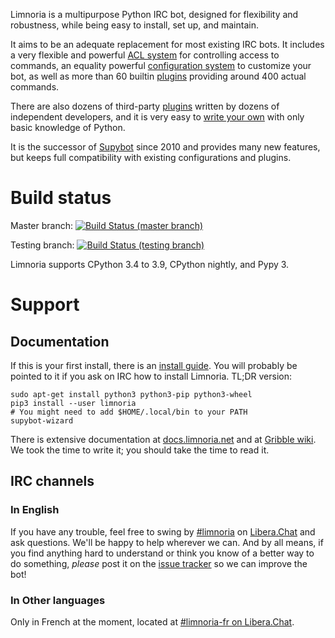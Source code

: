Limnoria is a multipurpose Python IRC bot, designed for flexibility and robustness,
while being easy to install, set up, and maintain.

It aims to be an adequate replacement for most existing IRC bots.
It includes a very flexible and powerful
[ACL system](https://docs.limnoria.net/use/capabilities.html)
for controlling access to commands,
an equality powerful
[configuration system](https://docs.limnoria.net/use/configuration.html)
to customize your bot,
as well as more than 60 builtin [plugins](https://limnoria.net/plugins.xhtml)
providing around 400 actual commands.

There are also dozens of third-party [plugins](https://limnoria.net/plugins.xhtml)
written by dozens of independent developers,
and it is very easy to
[write your own](https://docs.limnoria.net/develop/plugin_tutorial.html)
with only basic knowledge of Python.

It is the successor of
[Supybot](https://sourceforge.net/projects/supybot/)
since 2010 and provides many new features, but keeps full compatibility
with existing configurations and plugins.

# Build status

Master branch: [![Build Status (master branch)](https://travis-ci.org/ProgVal/Limnoria.png?branch=master)](https://travis-ci.org/ProgVal/Limnoria)

Testing branch: [![Build Status (testing branch)](https://travis-ci.org/ProgVal/Limnoria.png?branch=testing)](https://travis-ci.org/ProgVal/Limnoria)

Limnoria supports CPython 3.4 to 3.9, CPython nightly, and Pypy 3.

# Support

## Documentation

If this is your first install, there is an [install guide](https://docs.limnoria.net/en/latest/use/install.html).
You will probably be pointed to it if you ask on IRC how to install
Limnoria.
TL;DR version:

```
sudo apt-get install python3 python3-pip python3-wheel
pip3 install --user limnoria
# You might need to add $HOME/.local/bin to your PATH
supybot-wizard
```

There is extensive documentation at [docs.limnoria.net] and at
[Gribble wiki]. We took the time to write it; you should take the time to
read it.

[docs.limnoria.net]:https://docs.limnoria.net/
[Gribble wiki]:https://sourceforge.net/p/gribble/wiki/Main_Page/

## IRC channels

### In English

If you have any trouble, feel free to swing by [#limnoria](ircs://irc.libera.chat:6697/#limnoria) on
[Libera.Chat](https://libera.chat/) and ask questions.  We'll be happy to help
wherever we can.  And by all means, if you find anything hard to
understand or think you know of a better way to do something,
*please* post it on the [issue tracker] so we can improve the bot!

[issue tracker]:https://github.com/ProgVal/Limnoria/issues

### In Other languages

Only in French at the moment, located at [#limnoria-fr on Libera.Chat](ircs://irc.libera.chat:6697/#libera-fr).

